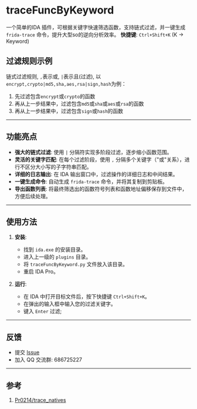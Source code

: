 # traceFuncByKeyword

一个简单的IDA 插件，可根据关键字快速筛选函数，支持链式过滤，并一键生成 `frida-trace` 命令，提升大型so的逆向分析效率。
**快捷键**: `Ctrl+Shift+K` (K -> Keyword)


## 过滤规则示例
链式过滤规则, `,`表示或, `|`表示且(过滤), 以`encrypt,crypto|md5,sha,aes,rsa|sign,hash`为例：
1. 先过滤包含`encrypt`或`crypto`的函数
2. 再从上一步结果中，过滤包含`md5`或`sha`或`aes`或`rsa`的函数
3. 再从上一步结果中，过滤包含`sign`或`hash`的函数

---

## 功能亮点

- **强大的链式过滤**: 使用 `|` 分隔符实现多阶段过滤，逐步缩小函数范围。
- **灵活的关键字匹配**: 在每个过滤阶段，使用 `,` 分隔多个关键字（"或"关系），进行不区分大小写的子字符串匹配。
- **详细的日志输出**: 在 IDA 输出窗口中，过滤操作的详细日志和中间结果。
- **一键生成命令**: 自动生成 `frida-trace` 命令，并将其复制到剪贴板。
- **导出函数列表**: 将最终筛选出的函数符号列表和函数地址偏移保存到文件中，方便后续处理。

---

## 使用方法

1.  **安装**:
    -   找到 `ida.exe` 的安装目录。
    -   进入上一级的 `plugins` 目录。
    -   将 `traceFuncByKeyword.py` 文件放入该目录。
    -   重启 IDA Pro。

2.  **运行**:
    -   在 IDA 中打开目标文件后，按下快捷键 `Ctrl+Shift+K`。
    -   在弹出的输入框中输入您的过滤关键字。
    -   键入 `Enter` 过滤;

---

## 反馈

-   提交 [Issue](https://github.com/your-repo/traceFuncByKeyword/issues)
-   加入 QQ 交流群: 686725227


---

## 参考
1. [Pr0214/trace_natives](https://github.com/Pr0214/trace_natives)
